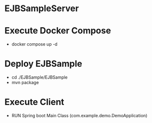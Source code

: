 # EJBSampleServer

# Execute Docker Compose

- docker compose up -d

# Deploy EJBSample

- cd ./EJBSample/EJBSample
- mvn package

# Execute Client

- RUN Spring boot Main Class (com.example.demo.DemoApplication)
